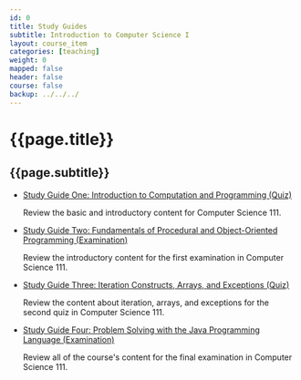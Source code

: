 ```yaml
---
id: 0
title: Study Guides
subtitle: Introduction to Computer Science I
layout: course_item
categories: [teaching]
weight: 0
mapped: false
header: false
course: false
backup: ../../../
---
```


# {{page.title}}

## {{page.subtitle}}

<ul>

<li><a href="{{site.baseurl}}teaching/cs111F2016/provide/studyguides/quiz1/cs111F2016_studyguide_quiz01.pdf">Study Guide
One: Introduction to Computation and Programming (Quiz)</a> <p>Review the basic and introductory content for Computer
Science 111.</p>

<li><a href="{{site.baseurl}}teaching/cs111F2016/provide/studyguides/exam1/cs111F2016_studyguide_exam01.pdf">Study Guide
Two: Fundamentals of Procedural and Object-Oriented Programming (Examination)</a> <p>Review the introductory content for
the first examination in Computer Science 111.</p>

<li><a href="{{site.baseurl}}teaching/cs111F2016/provide/studyguides/quiz2/cs111F2016_studyguide_quiz02.pdf">Study Guide
Three: Iteration Constructs, Arrays, and Exceptions (Quiz)</a> <p>Review the content about iteration, arrays, and
exceptions for the second quiz in Computer Science 111.</p>

<li><a href="{{site.baseurl}}teaching/cs111F2016/provide/studyguides/exam2/cs111F2016_studyguide_exam02.pdf">Study Guide
Four: Problem Solving with the Java Programming Language (Examination)</a> <p>Review all of the course's content for
the final examination in Computer Science 111.</p>

</ul>

